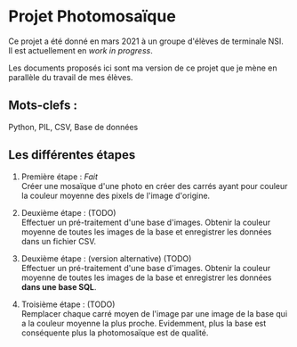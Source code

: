 # Projet Photomosaïque

Ce projet a été donné en mars 2021 à un groupe d'élèves de terminale NSI.
Il est actuellement en *work in progress*.

Les documents proposés ici sont ma version de ce projet que je mène en parallèle du travail de mes élèves.

## Mots-clefs :

Python, PIL, CSV, Base de données

## Les différentes étapes

1. Première étape : *Fait* <br />
Créer une mosaïque d'une photo en créer des carrés ayant pour couleur la couleur moyenne des pixels de l'image d'origine.

2. Deuxième étape : (TODO) <br />
Effectuer un pré-traitement d'une base d'images.
Obtenir la couleur moyenne de toutes les images de la base et enregistrer les données dans un fichier CSV.

2. Deuxième étape : (version alternative) (TODO) <br />
Effectuer un pré-traitement d'une base d'images.
Obtenir la couleur moyenne de toutes les images de la base et enregistrer les données **dans une base SQL**.

3. Troisième étape : (TODO) <br />
Remplacer chaque carré moyen de l'image par une image de la base qui a la couleur moyenne la plus proche.
Evidemment, plus la base est conséquente plus la photomosaïque est de qualité.
